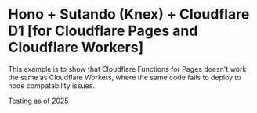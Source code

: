 # Hono + Sutando (Knex) + Cloudflare D1 [for Cloudflare Pages and Cloudflare Workers]

This example is to show that Cloudflare Functions for Pages doesn't work the same as Cloudflare Workers, where the same code fails to deploy to node compatability issues.

Testing as of 2025
